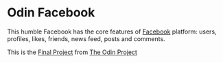 # Odin Facebook

This humble Facebook has the core features of [Facebook](https://www.facebook.com/) platform: users, profiles, likes, friends, news feed, posts and comments. 

This is the [Final Project](https://www.theodinproject.com/courses/ruby-on-rails/lessons/final-project) from [The Odin Project](https://www.theodinproject.com)
